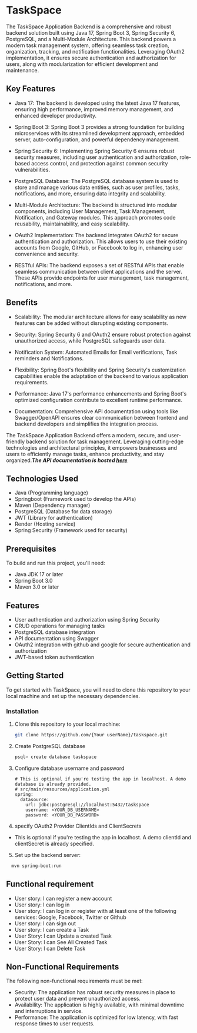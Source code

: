 # TaskSpace

The TaskSpace Application Backend is a comprehensive and robust backend solution built using Java 17, Spring Boot 3, Spring Security 6, PostgreSQL, and a Multi-Module Architecture. This backend powers a modern task management system, offering seamless task creation, organization, tracking, and notification functionalities. Leveraging OAuth2 implementation, it ensures secure authentication and authorization for users, along with modularization for efficient development and maintenance.

## Key Features

- Java 17: The backend is developed using the latest Java 17 features, ensuring high performance, improved memory management, and enhanced developer productivity.

- Spring Boot 3: Spring Boot 3 provides a strong foundation for building microservices with its streamlined development approach, embedded server, auto-configuration, and powerful dependency management.

- Spring Security 6: Implementing Spring Security 6 ensures robust security measures, including user authentication and authorization, role-based access control, and protection against common security vulnerabilities.

- PostgreSQL Database: The PostgreSQL database system is used to store and manage various data entities, such as user profiles, tasks, notifications, and more, ensuring data integrity and scalability.

- Multi-Module Architecture: The backend is structured into modular components, including User Management, Task Management, Notification, and Gateway modules. This approach promotes code reusability, maintainability, and easy scalability. 

- OAuth2 Implementation: The backend integrates OAuth2 for secure authentication and authorization. This allows users to use their existing accounts from Google, GitHub, or Facebook to log in, enhancing user convenience and security.

- RESTful APIs: The backend exposes a set of RESTful APIs that enable seamless communication between client applications and the server. These APIs provide endpoints for user management, task management, notifications, and more.

## Benefits

- Scalability: The modular architecture allows for easy scalability as new features can be added without disrupting existing components.

- Security: Spring Security 6 and OAuth2 ensure robust protection against unauthorized access, while PostgreSQL safeguards user data.

- Notification System: Automated Emails for Email verifications, Task reminders and Notifications.

- Flexibility: Spring Boot's flexibility and Spring Security's customization capabilities enable the adaptation of the backend to various application requirements.

- Performance: Java 17's performance enhancements and Spring Boot's optimized configuration contribute to excellent runtime performance.

- Documentation: Comprehensive API documentation using tools like Swagger/OpenAPI ensures clear communication between frontend and backend developers and simplifies the integration process.

The TaskSpace Application Backend offers a modern, secure, and user-friendly backend solution for task management. Leveraging cutting-edge technologies and architectural principles, it empowers businesses and users to efficiently manage tasks, enhance productivity, and stay organized.***The API documentation is hosted [here]()***
<br>

## Technologies Used
- Java (Programming language)
- Springboot (Framework used to develop the APIs)
- Maven (Dependency manager)
- PostgreSQL (Database for data storage)
- JWT (Library for authentication)
- Render (Hosting service)
- Spring Security (Framework used for security)

## Prerequisites

To build and run this project, you'll need:

- Java JDK 17 or later
- Spring Boot 3.0
- Maven 3.0 or later

## Features

- User authentication and authorization using Spring Security 
- CRUD operations for managing tasks 
- PostgreSQL database integration 
- API documentation using Swagger 
- OAuth2 integration with github and google for secure authentication and authorization
- JWT-based token authentication

## Getting Started

To get started with TaskSpace, you will need to clone this repository to your local machine and set up the necessary dependencies.

### Installation

1. Clone this repository to your local machine:

    ```bash
    git clone https://github.com/{Your userName}/taskspace.git
    ```

2. Create PostgreSQL database

   ```bash
   psql> create database taskspace
   ```

3. Configure database username and password

     ```properties
   # This is optional if you're testing the app in localhost. A demo database is already provided.
   # src/main/resources/application.yml
     spring:
       datasource:
         url: jdbc:postgresql://localhost:5432/taskspace
         username: <YOUR_DB_USERNAME>
         password: <YOUR_DB_PASSWORD>

     ```

4. specify OAuth2 Provider ClientIds and ClientSecrets 
- This is optional if you're testing the app in localhost. A demo clientId and clientSecret is already specified.

5.  Set up the backend server:
   ```bash
     mvn spring-boot:run
   ```

## Functional requirement

- User story: I can register a new account
- User story: I can log in
- User story: I can log in or register with at least one of the following services: Google, Facebook, Twitter or Github
- User story: I can sign out
- User story: I can create a Task
- User Story: I can Update a created Task
- User Story: I can See All Created Task
- User Story: I can Delete Task

## Non-Functional Requirements

The following non-functional requirements must be met:

- Security: The application has robust security measures in place to protect user data and prevent unauthorized access.
- Availability: The application is highly available, with minimal downtime and interruptions in service.
- Performance: The application is optimized for low latency, with fast response times to user requests.